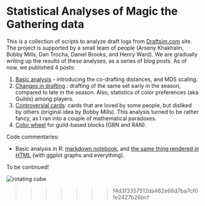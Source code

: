 Statistical Analyses of Magic the Gathering data
========================================

This is a collection of scripts to analyze draft logs from [Draftsim.com](http://draftsim.com) site. The project is supported by a small team of people (Arseny Khakhalin, Bobby Mills, Dan Trocha, Daniel Brooks, and Henry Ward). We are gradually writing up the results of these analyses, as a series of blog posts. As of now, we published 4 posts:

1. [Basic analysis](https://draftsim.com/blog/draft-data-analysis/) - introducing the co-drafting distances, and MDS scaling.
2. [Changes in drafting](https://draftsim.com/blog/m19-format-evolution/) : drafting of the same set early in the season, compared to late  in the season. Also, statistics of color preferences (aka Guilds) among players.
3. [Controversial cards](https://draftsim.com/blog/guilds-of-ravnica-first-look/): cards that are loved by some people, but disliked by others (original idea by Bobby Mills). This analysis turned to be rather fancy, as I ran into a couple of mathematical paradoxes.
4. [Color wheel](https://draftsim.com/blog/ravnica-allegiance-first-look/) for guild-based blocks (GRN and RAN).

Code commentaries:

* Basic analysis in R: [markdown notebook](Arseny/writeup_intro.Rmd), and [the same thing rendered in HTML](http://htmlpreview.github.io/?https://github.com/khakhalin/MTG/blob/master/Arseny/writeup_intro.nb.html) (with ggplot graphs and everything).

To be continued!

![rotating cube](https://draftsim.com/blog/wp-content/uploads/2018/08/rotating-m19-cube.gif)
>>>>>>> f4d3f3357512da462e66d7ba7cf0fe2427b26bcf
